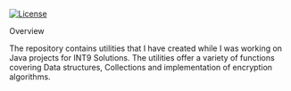 
[![License](https://img.shields.io/badge/license-MIT-blue.svg)](LICENSE)

Overview

The repository contains utilities that I have created while I was working on Java projects for INT9 Solutions. The utilities offer a variety of functions covering Data structures, Collections and implementation of encryption algorithms.
